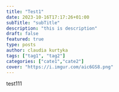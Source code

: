 ```yaml
---
title: "Test1"
date: 2023-10-16T17:17:26+01:00
subTitle: "subTitle"
description: "this is description"
draft: false
featured: true
type: posts
author: claudia kurtyka
tags: ["tag1", "tag2"]
categories: ["cate1","cate2"]
cover: "https://i.imgur.com/aic6GS8.png"
---
```


test111